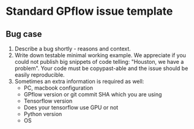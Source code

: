 # Standard GPflow issue template

## Bug case

1. Describe a bug shortly - reasons and context.
2. Write down testable minimal working example. We appreciate if you could not publish big snippets of code telling: "Houston, we have a problem". Your code must be copypast-able and the issue should be easily reproducible.
3. Sometimes an extra information is required as well:
    * PC, macbook configuration
    * GPflow version or git commit SHA which you are using
    * Tensorflow version
    * Does your tensorflow use GPU or not
    * Python version
    * OS